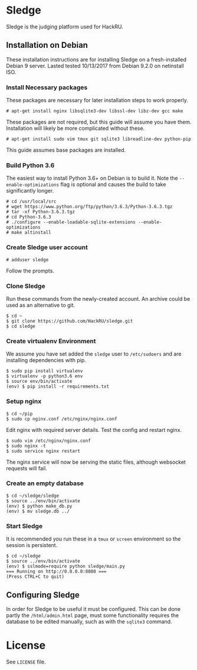 # Sledge

Sledge is the judging platform used for HackRU.

## Installation on Debian

These installation instructions are for installing Sledge on a fresh-installed
Debian 9 server. Lasted tested 10/13/2017 from Debian 9.2.0 on netinstall ISO.

### Install Necessary packages

These packages are necessary for later installation steps to work properly.

    # apt-get install nginx libsqlite3-dev libssl-dev libz-dev gcc make

These packages are not required, but this guide will assume you have them.
Installation will likely be more complicated without these.

    # apt-get install sudo vim tmux git sqlite3 libreadline-dev python-pip

This guide assumes base packages are installed.

### Build Python 3.6

The easiest way to install Python 3.6+ on Debian is to build it. Note the
`--enable-optimizations` flag is optional and causes the build to take
significantly longer.

    # cd /usr/local/src
    # wget https://www.python.org/ftp/python/3.6.3/Python-3.6.3.tgz
    # tar -xf Python-3.6.3.tgz
    # cd Python-3.6.3
    # ./configure --enable-loadable-sqlite-extensions --enable-optimizations
    # make altinstall

### Create Sledge user account

    # adduser sledge

Follow the prompts.

### Clone Sledge

Run these commands from the newly-created account. An archive could be used as
an alternative to git.

    $ cd ~
    $ git clone https://github.com/HackRU/sledge.git
    $ cd sledge

### Create virtualenv Environment

We assume you have set added the `sledge` user to `/etc/sudoers` and are
installing dependencies with pip.

    $ sudo pip install virtualenv
    $ virtualenv -p python3.6 env
    $ source env/bin/activate
    (env) $ pip install -r requirements.txt

### Setup nginx

    $ cd ~/pip
    $ sudo cp nginx.conf /etc/nginx/nginx.conf

Edit nginx with required server details. Test the config and restart nginx.

    $ sudo vim /etc/nginx/nginx.conf
    $ sudo nginx -t
    $ sudo service nginx restart

The nginx service will now be serving the static files, although websocket
requests will fail.

### Create an empty database

    $ cd ~/sledge/sledge
    $ source ../env/bin/activate
    (env) $ python make_db.py
    (env) $ mv sledge.db ../

### Start Sledge

It is recommended you run these in a `tmux` or `screen` environment so the
session is persistent.

    $ cd ~/sledge
    $ source ../env/bin/activate
    (env) $ sslmode=require python sledge/main.py
    === Running on http://0.0.0.0:8080 ===
    (Press CTRL+C to quit)

## Configuring Sledge

In order for Sledge to be useful it must be configured. This can be done partly
the `/html/admin.html` page, must some functionality requires the database to
be edited manually, such as with the `sqlite3` command.

# License

See `LICENSE` file.

